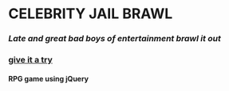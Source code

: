 # CELEBRITY JAIL BRAWL
### ***Late and great bad boys of entertainment brawl it out***
### [give it a try](https://brettporter1.github.io/unit-4-game)

#### RPG game using jQuery
